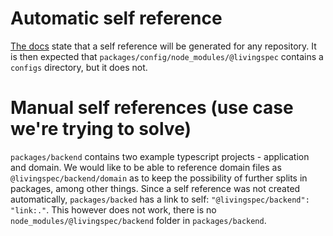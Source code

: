 # Automatic self reference

[The docs](https://yarnpkg.com/features/protocols#why-is-the-link-protocol-recommended-over-aliases-for-path-mapping)
state that a self reference will be generated for any repository. It is then expected that `packages/config/node_modules/@livingspec`
contains a `configs` directory, but it does not.

# Manual self references (use case we're trying to solve)

`packages/backend` contains two example typescript projects - application and domain. We would like to be able to reference
domain files as `@livingspec/backend/domain` as to keep the possibility of further splits in packages, among other things.
Since a self reference was not created automatically, `packages/backed` has a link to self: `"@livingspec/backend": "link:."`.
This however does not work, there is no `node_modules/@livingspec/backend` folder in `packages/backend`.
